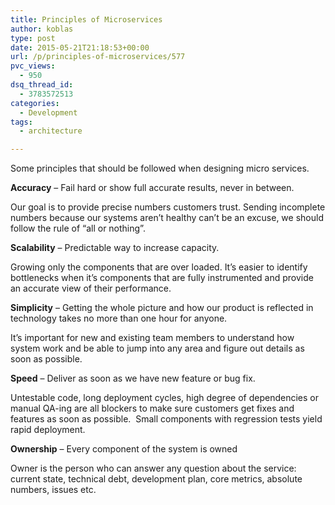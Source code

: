 ```yaml
---
title: Principles of Microservices
author: koblas
type: post
date: 2015-05-21T21:18:53+00:00
url: /p/principles-of-microservices/577
pvc_views:
  - 950
dsq_thread_id:
  - 3783572513
categories:
  - Development
tags:
  - architecture

---
```

Some principles that should be followed when designing micro services.

**Accuracy** – Fail hard or show full accurate results, never in between.

Our goal is to provide precise numbers customers trust. Sending incomplete numbers because our systems aren&#8217;t healthy can&#8217;t be an excuse, we should follow the rule of &#8220;all or nothing&#8221;.

**Scalability** – Predictable way to increase capacity.

Growing only the components that are over loaded. It&#8217;s easier to identify bottlenecks when it&#8217;s components that are fully instrumented and provide an accurate view of their performance.

**Simplicity** – Getting the whole picture and how our product is reflected in technology takes no more than one hour for anyone.

It&#8217;s important for new and existing team members to understand how system work and be able to jump into any area and figure out details as soon as possible.

**Speed** – Deliver as soon as we have new feature or bug fix.

Untestable code, long deployment cycles, high degree of dependencies or manual QA-ing are all blockers to make sure customers get fixes and features as soon as possible.  Small components with regression tests yield rapid deployment.

**Ownership** – Every component of the system is owned

Owner is the person who can answer any question about the service: current state, technical debt, development plan, core metrics, absolute numbers, issues etc.
